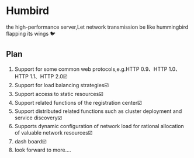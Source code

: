 # Humbird
the high-performance server,Let network transmission be like hummingbird flapping its wings 🐦

## Plan
1. Support for some common web protocols,e.g.HTTP 0.9、HTTP 1.0、HTTP 1.1、HTTP 2.0:ballot_box_with_check:
2. Support for load balancing strategies:ballot_box_with_check:
3. Support access to static resources:ballot_box_with_check:
4. Support related functions of the registration center:ballot_box_with_check:
5. Support distributed related functions such as cluster deployment and service discovery:ballot_box_with_check:
6. Supports dynamic configuration of network load for rational allocation of valuable network resources:ballot_box_with_check:
7. dash board:ballot_box_with_check:
8. look forward to more....
